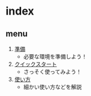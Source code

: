 # index
## menu
1. [準備](install.html)
    - 必要な環境を準備しよう！
2. [クイックスタート](quickstart.html)
    - さっそく使ってみよう！
3. [使い方](documents.html)
    - 細かい使い方などを解説
